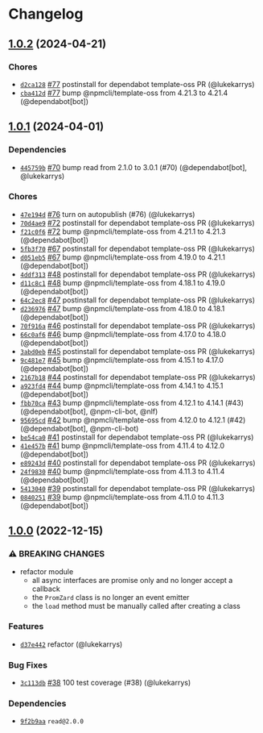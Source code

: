 # Changelog

## [1.0.2](https://github.com/npm/promzard/compare/v1.0.1...v1.0.2) (2024-04-21)

### Chores

* [`d2ca128`](https://github.com/npm/promzard/commit/d2ca128d06da5bffff66a80e9c88a55c2f29fb0f) [#77](https://github.com/npm/promzard/pull/77) postinstall for dependabot template-oss PR (@lukekarrys)
* [`cba412d`](https://github.com/npm/promzard/commit/cba412d02e6b748e3be09dc6ba16fc51bc372688) [#77](https://github.com/npm/promzard/pull/77) bump @npmcli/template-oss from 4.21.3 to 4.21.4 (@dependabot[bot])

## [1.0.1](https://github.com/npm/promzard/compare/v1.0.0...v1.0.1) (2024-04-01)

### Dependencies

* [`445759b`](https://github.com/npm/promzard/commit/445759ba776c649436cd1f8ceed15765204a8f34) [#70](https://github.com/npm/promzard/pull/70) bump read from 2.1.0 to 3.0.1 (#70) (@dependabot[bot], @lukekarrys)

### Chores

* [`47e194d`](https://github.com/npm/promzard/commit/47e194d58da2d2d8835931b1420b41dce42f411b) [#76](https://github.com/npm/promzard/pull/76) turn on autopublish (#76) (@lukekarrys)
* [`70d4ae9`](https://github.com/npm/promzard/commit/70d4ae9fe75560c580597b5f601911f2d36adc86) [#72](https://github.com/npm/promzard/pull/72) postinstall for dependabot template-oss PR (@lukekarrys)
* [`f21c0f6`](https://github.com/npm/promzard/commit/f21c0f69ddbcc18754322536bb799a8fdaaa0e38) [#72](https://github.com/npm/promzard/pull/72) bump @npmcli/template-oss from 4.21.1 to 4.21.3 (@dependabot[bot])
* [`5fb3f70`](https://github.com/npm/promzard/commit/5fb3f70f1a4224c81113593f8487cb566d9fa3ec) [#67](https://github.com/npm/promzard/pull/67) postinstall for dependabot template-oss PR (@lukekarrys)
* [`d051eb5`](https://github.com/npm/promzard/commit/d051eb5c7f2c6d672281b7066a01972f5f95ed21) [#67](https://github.com/npm/promzard/pull/67) bump @npmcli/template-oss from 4.19.0 to 4.21.1 (@dependabot[bot])
* [`4ddf313`](https://github.com/npm/promzard/commit/4ddf313a261649c15ac86ce555c903d5e13454a3) [#48](https://github.com/npm/promzard/pull/48) postinstall for dependabot template-oss PR (@lukekarrys)
* [`d11c8c1`](https://github.com/npm/promzard/commit/d11c8c12d266614ce9aee79c0357ca5d2c87940d) [#48](https://github.com/npm/promzard/pull/48) bump @npmcli/template-oss from 4.18.1 to 4.19.0 (@dependabot[bot])
* [`64c2ec8`](https://github.com/npm/promzard/commit/64c2ec8bee72d5dbc71e639de3c24074fbed0042) [#47](https://github.com/npm/promzard/pull/47) postinstall for dependabot template-oss PR (@lukekarrys)
* [`d236976`](https://github.com/npm/promzard/commit/d236976a98fcbb14ae2c2d397acb958204156c8f) [#47](https://github.com/npm/promzard/pull/47) bump @npmcli/template-oss from 4.18.0 to 4.18.1 (@dependabot[bot])
* [`70f916a`](https://github.com/npm/promzard/commit/70f916aabd8960e1bc22561e10d618545de21c42) [#46](https://github.com/npm/promzard/pull/46) postinstall for dependabot template-oss PR (@lukekarrys)
* [`66c0af6`](https://github.com/npm/promzard/commit/66c0af6f1e2ac5e25cafa5e6b9b7176ae3eae66b) [#46](https://github.com/npm/promzard/pull/46) bump @npmcli/template-oss from 4.17.0 to 4.18.0 (@dependabot[bot])
* [`3abd0eb`](https://github.com/npm/promzard/commit/3abd0eb9490b1cd2f0c2be100e6f262da3517d13) [#45](https://github.com/npm/promzard/pull/45) postinstall for dependabot template-oss PR (@lukekarrys)
* [`9c481e7`](https://github.com/npm/promzard/commit/9c481e7e2d03a7a37eaa84d90682fd528d88793e) [#45](https://github.com/npm/promzard/pull/45) bump @npmcli/template-oss from 4.15.1 to 4.17.0 (@dependabot[bot])
* [`2167b18`](https://github.com/npm/promzard/commit/2167b182da6b80035eb60bf0c2638fd4fca85559) [#44](https://github.com/npm/promzard/pull/44) postinstall for dependabot template-oss PR (@lukekarrys)
* [`a923fd4`](https://github.com/npm/promzard/commit/a923fd4d235920f5d95407c6699582a5a085b79b) [#44](https://github.com/npm/promzard/pull/44) bump @npmcli/template-oss from 4.14.1 to 4.15.1 (@dependabot[bot])
* [`fbb70ca`](https://github.com/npm/promzard/commit/fbb70ca952175184db7fb6c2e5e43d8e7c8cf464) [#43](https://github.com/npm/promzard/pull/43) bump @npmcli/template-oss from 4.12.1 to 4.14.1 (#43) (@dependabot[bot], @npm-cli-bot, @nlf)
* [`95695cd`](https://github.com/npm/promzard/commit/95695cd2432a030efa5313682155d8eea36fe814) [#42](https://github.com/npm/promzard/pull/42) bump @npmcli/template-oss from 4.12.0 to 4.12.1 (#42) (@dependabot[bot], @npm-cli-bot)
* [`be54ca0`](https://github.com/npm/promzard/commit/be54ca04b6661ffbd947f6ee029898bab1610f8f) [#41](https://github.com/npm/promzard/pull/41) postinstall for dependabot template-oss PR (@lukekarrys)
* [`41e457b`](https://github.com/npm/promzard/commit/41e457b70a6d849cfa0b612e58afc50b89c127eb) [#41](https://github.com/npm/promzard/pull/41) bump @npmcli/template-oss from 4.11.4 to 4.12.0 (@dependabot[bot])
* [`e89243d`](https://github.com/npm/promzard/commit/e89243dfc2f9e6c483987eaf32acfdb3a2f5833b) [#40](https://github.com/npm/promzard/pull/40) postinstall for dependabot template-oss PR (@lukekarrys)
* [`24f9830`](https://github.com/npm/promzard/commit/24f983072f2bfac4608735ce61204426296eed89) [#40](https://github.com/npm/promzard/pull/40) bump @npmcli/template-oss from 4.11.3 to 4.11.4 (@dependabot[bot])
* [`5413040`](https://github.com/npm/promzard/commit/5413040ee8c1d3c7caf089e499abbaee8aa50cbe) [#39](https://github.com/npm/promzard/pull/39) postinstall for dependabot template-oss PR (@lukekarrys)
* [`0840251`](https://github.com/npm/promzard/commit/08402519c6f5dd47d548221f2b7f5a4f8982c6b3) [#39](https://github.com/npm/promzard/pull/39) bump @npmcli/template-oss from 4.11.0 to 4.11.3 (@dependabot[bot])

## [1.0.0](https://github.com/npm/promzard/compare/v0.3.0...v1.0.0) (2022-12-15)

### ⚠️ BREAKING CHANGES

* refactor module
    - all async interfaces are promise only and no longer accept a callback
    - the `PromZard` class is no longer an event emitter
    - the `load` method must be manually called after creating a class

### Features

* [`d37e442`](https://github.com/npm/promzard/commit/d37e4422075eda27a3951e8ab2f3d9f4f265a122) refactor (@lukekarrys)

### Bug Fixes

* [`3c113db`](https://github.com/npm/promzard/commit/3c113db7a1ce0f8787ec0bc98bc3b1353eeaf109) [#38](https://github.com/npm/promzard/pull/38) 100 test coverage (#38) (@lukekarrys)

### Dependencies

* [`9f2b9aa`](https://github.com/npm/promzard/commit/9f2b9aaa058472b61e4538cb4e0866b3ebfd48ff) `read@2.0.0`
